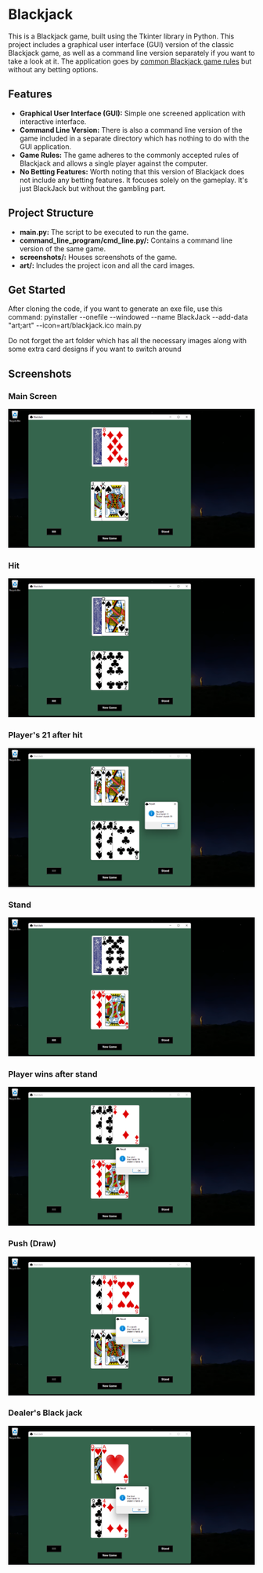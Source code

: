 # Blackjack

This is a Blackjack game, built using the Tkinter library in Python. This project includes a graphical user interface (GUI) version of the classic Blackjack game, as well as a command line version separately if you want to take a look at it. The application goes by [common Blackjack game rules](https://www.blackjackapprenticeship.com/how-to-play-blackjack/) but without any betting options. 

## Features

- **Graphical User Interface (GUI):** Simple one screened application with interactive interface.
- **Command Line Version:** There is also a command line version of the game included in a separate directory which has nothing to do with the GUI application.
- **Game Rules:** The game adheres to the commonly accepted rules of Blackjack and allows a single player against the computer.
- **No Betting Features:** Worth noting that this version of Blackjack does not include any betting features. It focuses solely on the gameplay. It's just BlackJack but without the gambling part.

## Project Structure

- **main.py:** The script to be executed to run the game.
- **command_line_program/cmd_line.py/:** Contains a command line version of the same game.
- **screenshots/:** Houses screenshots of the game.
- **art/:** Includes the project icon and all the card images.

## Get Started
After cloning the code, if you want to generate an exe file, use this command: 
pyinstaller --onefile --windowed --name BlackJack --add-data "art;art" --icon=art/blackjack.ico main.py

Do not forget the art folder which has all the necessary images along with some extra card designs if you want to switch around

## Screenshots
### Main Screen
![Screen](Screenshots/startup.png)
### Hit
![Hit](Screenshots/hit.png)
### Player's 21 after hit
![21](Screenshots/21_player.png)
### Stand
![Stand](Screenshots/stand.png)
### Player wins after stand
![Win](Screenshots/player_wins.png)
### Push (Draw)
![Tie](Screenshots/push.png)
### Dealer's Black jack
![Lose](Screenshots/blackjack_dealer.png)

